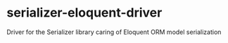 # serializer-eloquent-driver
Driver for the Serializer library caring of Eloquent ORM model serialization
